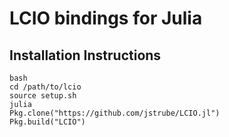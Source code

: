 LCIO bindings for Julia
=======================

Installation Instructions
-------------------------
```
bash
cd /path/to/lcio
source setup.sh
julia
Pkg.clone("https://github.com/jstrube/LCIO.jl")
Pkg.build("LCIO")
```
